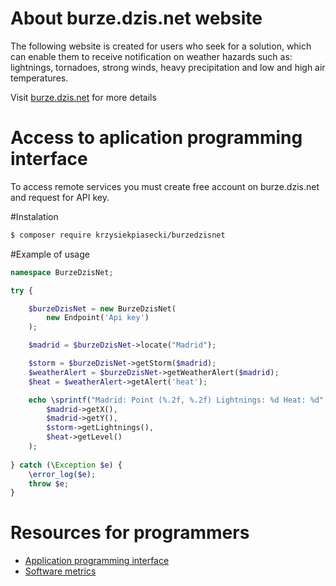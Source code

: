 # About burze.dzis.net website

The following website is created for users who seek for a solution, which can enable them to receive notification on weather hazards such as: lightnings, tornadoes, strong winds, heavy precipitation and low and high air temperatures.

Visit [burze.dzis.net](http://www.burze.dzis.net) for more details

# Access to aplication programming interface

To access remote services you must create free account on burze.dzis.net and request for API key.

#Instalation

```bash
$ composer require krzysiekpiasecki/burzedzisnet
```

#Example of usage 
```php
namespace BurzeDzisNet;

try {

    $burzeDzisNet = new BurzeDzisNet(
        new Endpoint('Api key')
    );

    $madrid = $burzeDzisNet->locate("Madrid");

    $storm = $burzeDzisNet->getStorm($madrid);
    $weatherAlert = $burzeDzisNet->getWeatherAlert($madrid);
    $heat = $weatherAlert->getAlert('heat');

    echo \sprintf("Madrid: Point (%.2f, %.2f) Lightnings: %d Heat: %d",
        $madrid->getX(),
        $madrid->getY(),
        $storm->getLightnings(),
        $heat->getLevel()
    );
    
} catch (\Exception $e) {
    \error_log($e);
    throw $e;
}

```

# Resources for programmers
- [Application programming interface](https://github.com/krzysiekpiasecki/BurzeDzisNet/blob/master/docs/api/API-documentation.zip)
- [Software metrics](https://github.com/krzysiekpiasecki/BurzeDzisNet/blob/master/docs/SoftwareMetrics.md)


